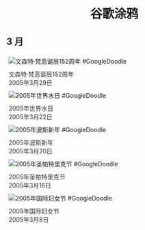 
<h1 align="center"> 谷歌涂鸦 </h1>




## 3 月

<div class="image">


<img src="https://lh3.googleusercontent.com/8Y4xeZTPBvVxxZV0Dp9qQC5bCEytXOBVcCpTvDGIhYG87u2xhAvAYmTPFWK_jdj7JROlzwYrlLAHAf5Udb5EJF0jniVISwGSftuxL_Ne=s660" alt="文森特·梵高诞辰152周年 #GoogleDoodle" style="margin: 5px"/>
<div class="info" style="font-size: 14px; color:#333333; margin:5px"><div class="title">文森特·梵高诞辰152周年</div><div class="date">2005年3月29日</div></div>

<img src="https://lh3.googleusercontent.com/4WttZ7K0Dn0hX71qRXRxjUyVcGgXoMno8y6rQJ0ccHqcW-2oFqv_qXSOiWiQ28wSfwihMOiZDcUS44s38AIR5gg6iEV9o7A_uYjulf6L_A=s660" alt="2005年世界水日 #GoogleDoodle" style="margin: 5px"/>
<div class="info" style="font-size: 14px; color:#333333; margin:5px"><div class="title">2005年世界水日</div><div class="date">2005年3月22日</div></div>

<img src="https://lh3.googleusercontent.com/e7gO_KgBDTqqeWioKwa3ZWaK155IbBsnaB0n89ZTR4RBmvRPnOhBXOKOi_nBeT3OvcVxRXHcoFTY6g2i_ONX3uvB2SjFIM80LewujfCV=s660" alt="2005年波斯新年 #GoogleDoodle" style="margin: 5px"/>
<div class="info" style="font-size: 14px; color:#333333; margin:5px"><div class="title">2005年波斯新年</div><div class="date">2005年3月20日</div></div>

<img src="https://lh3.googleusercontent.com/D1nmC30ujf7nWXIrSSSrAVMVeg4g82g_JLZiYtfesJlVXS0g_37X937QPQAmCv0G-h1NvZRBoBRMtnEzv2RjQxNEb-UdHTVgY3cEf7Gw=s660" alt="2005年圣帕特里克节 #GoogleDoodle" style="margin: 5px"/>
<div class="info" style="font-size: 14px; color:#333333; margin:5px"><div class="title">2005年圣帕特里克节</div><div class="date">2005年3月16日</div></div>

<img src="https://www.google.com/logos/2005/intl_women.gif" alt="2005年国际妇女节 #GoogleDoodle" style="margin: 5px"/>
<div class="info" style="font-size: 14px; color:#333333; margin:5px"><div class="title">2005年国际妇女节</div><div class="date">2005年3月8日</div></div>

</div>








